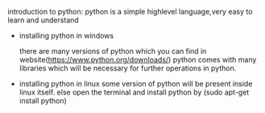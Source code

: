 introduction to python:
python is a simple highlevel language,very easy to learn and understand 


* installing python in windows
   
   there are many versions of python which you can find in website(https://www.python.org/downloads/)
   python comes with many libraries which will be necessary for further operations in python.













* installing python in linux 
  some version of python will be present inside linux itself.
  else open the terminal and install python by (sudo apt-get install python) 


  
